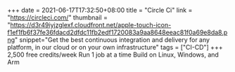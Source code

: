 +++
date = 2021-06-17T17:32:50+08:00
title = "Circle Ci"
link = "https://circleci.com/"
thumbnail = "https://d3r49iyjzglexf.cloudfront.net/apple-touch-icon-f1ef1fb6f37fe36fdacd2dfdc11fb2edf1720083a9aa8648eeac81f0a69e8da8.png"
snippet="Get the best continuous integration and delivery for any platform, in our cloud or on your own infrastructure"
tags = ["CI-CD"]
+++
2,500 free credits/week
Run 1 job at a time
Build on Linux, Windows, and Arm